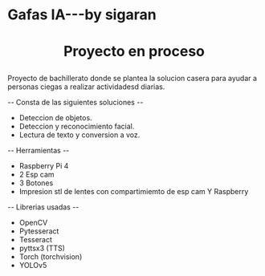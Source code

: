 # Gafas IA---by sigaran


<center> 
  <h1>
    <p> Proyecto en proceso</p>
  </h1>
</center>


Proyecto de bachillerato donde se plantea la solucion casera para ayudar a personas ciegas a realizar actividadesd diarias.

-- Consta de las siguientes soluciones --
* Deteccion de objetos.
* Deteccion y reconocimiento facial.
* Lectura de texto y conversion a voz.
  
-- Herramientas -- 
* Raspberry Pi 4
* 2 Esp cam
* 3 Botones
* Impresion stl de lentes con compartimiemto de esp cam Y Raspberry

-- Librerias usadas --
* OpenCV
* Pytesseract
* Tesseract
*  pyttsx3 (TTS)
*  Torch (torchvision)
*  YOLOv5




